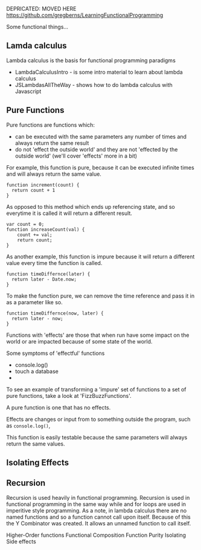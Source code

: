 DEPRICATED: MOVED HERE https://github.com/gregberns/LearningFunctionalProgramming


Some functional things...

## Lamda calculus

Lambda calculus is the basis for functional programming paradigms

* LambdaCalculusIntro - is some intro material to learn about lambda calculus
* JSLambdasAllTheWay - shows how to do lambda calculus with Javascript

## Pure Functions

Pure functions are functions which:

* can be executed with the same parameters any number of times and always return the same result
* do not 'effect the outside world' and they are not 'effected by the outside world' (we'll cover 'effects' more in a bit)

For example, this function is pure, because it can be executed infinite times and will always return the same value.

```
function increment(count) {
  return count + 1
}
```

As opposed to this method which ends up referencing state, and so everytime it is called it will return a different result.

```
var count = 0;
function increaseCount(val) {
    count += val;
    return count;
}
```

As another example, this function is impure because it will return a different value every time the function is called.

```
function timeDiffernce(later) {
  return later - Date.now;
}
```

To make the function pure, we can remove the time reference and pass it in as a parameter like so.

```
function timeDiffernce(now, later) {
  return later - now;
}
```

Functions with 'effects' are those that when run have some impact on the world or are impacted because of some state of the world.

Some symptoms of 'effectful' functions

* console.log()
* touch a database
* 


To see an example of transforming a 'impure' set of functions to a set of pure functions, take a look at 'FizzBuzzFunctions'.

A pure function is one that has no effects. 


Effects are changes or input from to something outside the program, such as `console.log()`, 

This function is easily testable because the same parameters will always return the same values. 





## Isolating Effects


## Recursion

Recursion is used heavily in functional programming. Recursion is used in functional programming in the same way while and for loops are used in imperitive style programming. As a note, in lambda calculus there are no named functions and so a function cannot call upon itself. Because of this the Y Combinator was created. It allows an unnamed function to call itself.



Higher-Order functions
Functional Composition
Function Purity
Isolating Side effects
